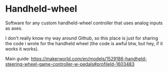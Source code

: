 # Handheld-wheel
Software for any custom handheld-wheel controller that uses analog inputs as axes.

I don't really know my way around Github, so this place is just for sharing the code i wrote for the handheld wheel (the code is awful btw, but hey, if it works it works).

Main guide: https://makerworld.com/en/models/1529186-handheld-steering-wheel-game-controller-w-pedals#profileId-1603483

